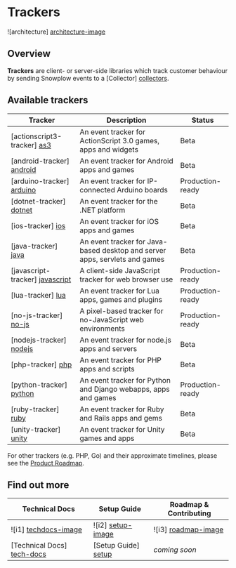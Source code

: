 # Trackers

![architecture] [architecture-image]

## Overview

**Trackers** are client- or server-side libraries which track customer behaviour by sending Snowplow events to a [Collector] [collectors].

## Available trackers

| Tracker                           | Description                                                    | Status           |
|-----------------------------------|----------------------------------------------------------------|------------------|
| [actionscript3-tracker] [as3]     | An event tracker for ActionScript 3.0 games, apps and widgets  | Beta             |
| [android-tracker] [android]       | An event tracker for Android apps and games                    | Beta             |
| [arduino-tracker] [arduino]       | An event tracker for IP-connected Arduino boards               | Production-ready |
| [dotnet-tracker] [dotnet]         | An event tracker for the .NET platform                         | Beta             |
| [ios-tracker] [ios]               | An event tracker for iOS apps and games                        | Beta             |
| [java-tracker] [java]             | An event tracker for Java-based desktop and server apps, servlets and games | Beta |
| [javascript-tracker] [javascript] | A client-side JavaScript tracker for web browser use           | Production-ready |
| [lua-tracker] [lua]               | An event tracker for Lua apps, games and plugins               | Production-ready |
| [no-js-tracker] [no-js]           | A pixel-based tracker for no-JavaScript web environments       | Production-ready |
| [nodejs-tracker] [nodejs]         | An event tracker for node.js apps and servers                  | Beta             |
| [php-tracker] [php]               | An event tracker for PHP apps and scripts                      | Beta             |
| [python-tracker] [python]         | An event tracker for Python and Django webapps, apps and games | Production-ready |
| [ruby-tracker] [ruby]             | An event tracker for Ruby and Rails apps and gems              | Beta             |
| [unity-tracker] [unity]           | An event tracker for Unity games and apps                      | Beta             |

For other trackers (e.g. PHP, Go) and their approximate timelines, please see the [Product Roadmap][roadmap].

## Find out more

| Technical Docs               | Setup Guide           | Roadmap & Contributing               |         
|------------------------------|-----------------------|--------------------------------------|
| ![i1] [techdocs-image]       | ![i2] [setup-image]   | ![i3] [roadmap-image]                |
| [Technical Docs] [tech-docs] | [Setup Guide] [setup] | _coming soon_                        |

[architecture-image]: https://d3i6fms1cm1j0i.cloudfront.net/github-wiki/images/snowplow-architecture-1a-trackers.png
[collectors]: https://github.com/snowplow/snowplow/tree/master/2-collectors

[as3]: https://github.com/snowplow/snowplow-actionscript3-tracker
[android]: https://github.com/snowplow/snowplow-android-tracker
[arduino]: https://github.com/snowplow/snowplow-arduino-tracker
[dotnet]: https://github.com/snowplow/snowplow-dotnet-tracker
[ios]: https://github.com/snowplow/snowplow-ios-tracker
[java]: https://github.com/snowplow/snowplow-java-tracker
[javascript]: https://github.com/snowplow/snowplow-javascript-tracker
[lua]: https://github.com/snowplow/snowplow-lua-tracker
[no-js]: ./no-js-tracker/
[nodejs]: https://github.com/snowplow/snowplow-nodejs-tracker
[php]: https://github.com/snowplow/snowplow-php-tracker
[python]: https://github.com/snowplow/snowplow-python-tracker
[ruby]: https://github.com/snowplow/snowplow-ruby-tracker
[unity]: https://github.com/snowplow/snowplow-unity-tracker
[setup]: https://github.com/snowplow/snowplow/wiki/Setting-up-a-Tracker
[tech-docs]: https://github.com/snowplow/snowplow/wiki/trackers
[wiki]: https://github.com/snowplow/snowplow/wiki
[techdocs-image]: https://d3i6fms1cm1j0i.cloudfront.net/github/images/techdocs.png
[setup-image]: https://d3i6fms1cm1j0i.cloudfront.net/github/images/setup.png
[roadmap-image]: https://d3i6fms1cm1j0i.cloudfront.net/github/images/roadmap.png
[roadmap]: https://github.com/snowplow/snowplow/wiki/Product-roadmap
